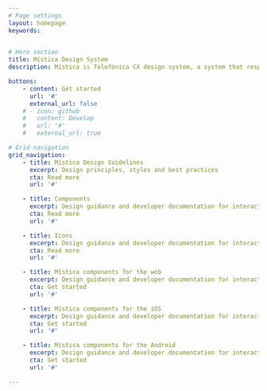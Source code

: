 ```yaml
---
# Page settings
layout: homepage
keywords:

  
# Hero section
title: Mística Design System
description: Mística is Telefónica CX design system, a system that responds to our specific circumstances. The aim of Mistica is to help Telefonica designers and developers deliver work faster and better. It provides teams with a common language and encourages adherence to design guidelines with compliant components right out of the box.

buttons:
    - content: Get started
      url: '#'
      external_url: false
    # - icon: github
    #   content: Develop
    #   url: '#'
    #   external_url: true

# Grid navigation
grid_navigation:
    - title: Mística Design Guidelines
      excerpt: Design principles, styles and best practices
      cta: Read more
      url: '#'

    - title: Components
      excerpt: Design guidance and developer documentation for interactive UI building blocks
      cta: Read more
      url: '#'

    - title: Icons
      excerpt: Design guidance and developer documentation for interactive UI building blocks
      cta: Read more
      url: '#'

    - title: Mística components for the web
      excerpt: Design guidance and developer documentation for interactive UI building blocks
      cta: Get started
      url: '#'

    - title: Mística components for the iOS
      excerpt: Design guidance and developer documentation for interactive UI building blocks
      cta: Get started
      url: '#'

    - title: Mística components for the Android
      excerpt: Design guidance and developer documentation for interactive UI building blocks
      cta: Get started
      url: '#'

---
```


